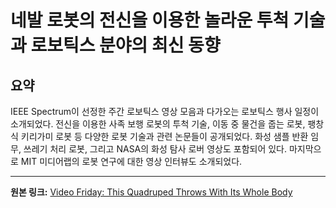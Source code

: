 # 네발 로봇의 전신을 이용한 놀라운 투척 기술과 로보틱스 분야의 최신 동향

## 요약
IEEE Spectrum이 선정한 주간 로보틱스 영상 모음과 다가오는 로보틱스 행사 일정이 소개되었다.  전신을 이용한 사족 보행 로봇의 투척 기술, 이동 중 물건을 줍는 로봇, 팽창식 키리가미 로봇 등 다양한 로봇 기술과 관련 논문들이 공개되었다.  화성 샘플 반환 임무, 쓰레기 처리 로봇, 그리고 NASA의 화성 탐사 로버 영상도 포함되어 있다.  마지막으로 MIT 미디어랩의 로봇 연구에 대한 영상 인터뷰도 소개되었다.

---

**원본 링크:** [Video Friday: This Quadruped Throws With Its Whole Body](https://spectrum.ieee.org/robot-arm-thrower)
